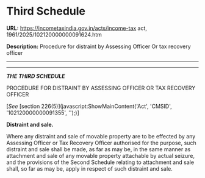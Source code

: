 # Third Schedule

**URL:** https://incometaxindia.gov.in/acts/income-tax act, 1961/2025/102120000000091624.htm

**Description:** Procedure for distraint by Assessing Officer Or tax recovery officer

---

****  
  
_**THE THIRD SCHEDULE**_

PROCEDURE FOR DISTRAINT BY ASSESSING OFFICER OR TAX RECOVERY OFFICER

[_See_ [section 226(5)](javascript:ShowMainContent\('Act', 'CMSID', '102120000000091355', ''\);)]

**Distraint and sale.**

Where any distraint and sale of movable property are to be effected by any Assessing Officer or Tax Recovery Officer authorised for the purpose, such distraint and sale shall be made, as far as may be, in the same manner as attachment and sale of any movable property attachable by actual seizure, and the provisions of the Second Schedule relating to attachment and sale shall, so far as may be, apply in respect of such distraint and sale.